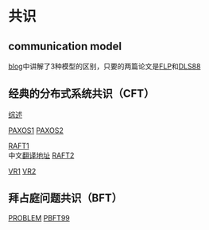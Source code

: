 # 共识
## communication model
[blog](https://decentralizedthoughts.github.io/2019-06-01-2019-5-31-models/)中讲解了3种模型的区别，只要的两篇论文是[FLP](https://groups.csail.mit.edu/tds/papers/Lynch/jacm85.pdf)和[DLS88](https://groups.csail.mit.edu/tds/papers/Lynch/jacm88.pdf)

## 经典的分布式系统共识（CFT）
[综述](https://www.cl.cam.ac.uk/techreports/UCAM-CL-TR-935.pdf)

[PAXOS1](https://lamport.azurewebsites.net/pubs/lamport-paxos.pdf)
[PAXOS2](https://lamport.azurewebsites.net/pubs/paxos-simple.pdf)

[RAFT1](https://raft.github.io/raft.pdf)  
中文[翻译地址](https://github.com/chixiaowen/consensus/blob/main/doc/raft-zh_cn.md)
[RAFT2](https://web.stanford.edu/~ouster/cgi-bin/papers/OngaroPhD.pdf)

[VR1](https://pmg.csail.mit.edu/papers/vr.pdf)
[VR2](https://pmg.csail.mit.edu/papers/vr-revisited.pdf)

## 拜占庭问题共识（BFT）
[PROBLEM](https://lamport.azurewebsites.net/pubs/byz.pdf)
[PBFT99](https://pmg.csail.mit.edu/papers/osdi99.pdf)
